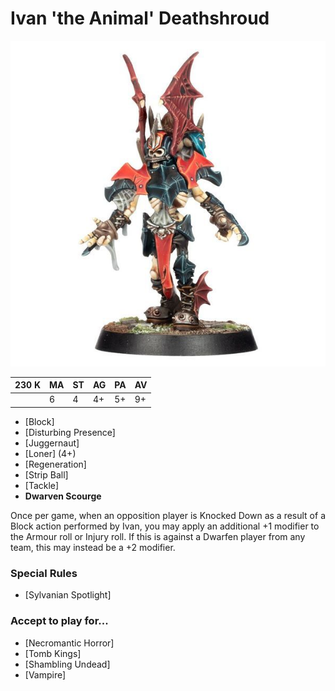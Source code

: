 # Ivan 'the Animal' Deathshroud

![](../media/starplayers/IvanAnimal1.jpg)

| 230 K | MA | ST | AG | PA | AV |
| ----- | -- | - | -- | -- | -- |
|       | 6|	4	|4+	|5+	|9+|

* [Block]
* [Disturbing Presence]
* [Juggernaut]
* [Loner] (4+)
* [Regeneration]
* [Strip Ball]
* [Tackle]
* **Dwarven Scourge**

Once per game, when an opposition player is Knocked Down as a result of a Block action performed by Ivan, you may apply an additional +1 modifier to the Armour roll or Injury roll. If this is against a Dwarfen player from any team, this may instead be a +2 modifier.

### Special Rules

* [Sylvanian Spotlight]

### Accept to play for...

* [Necromantic Horror]
* [Tomb Kings]
* [Shambling Undead]
* [Vampire]
